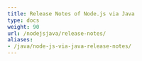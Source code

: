 ```yaml
---
title: Release Notes of Node.js via Java
type: docs
weight: 90
url: /nodejsjava/release-notes/
aliases:
- /java/node-js-via-java-release-notes/
---
```



